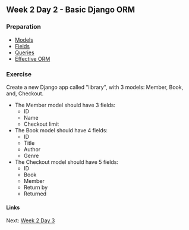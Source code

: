 ## Week 2 Day 2 - Basic Django ORM

### Preparation
- [Models](https://docs.djangoproject.com/en/1.7/topics/db/models/)
- [Fields](https://docs.djangoproject.com/en/1.7/ref/models/fields/)
- [Queries](https://docs.djangoproject.com/en/1.7/topics/db/queries/)
- [Effective ORM](http://effectivedjango.com/orm.html)

### Exercise
Create a new Django app called "library", with 3 models: Member, Book, and, Checkout.

- The Member model should have 3 fields:
    - ID
    - Name
    - Checkout limit
- The Book model should have 4 fields:
    - ID
    - Title
    - Author
    - Genre
- The Checkout model should have 5 fields:
    - ID
    - Book
    - Member
    - Return by
    - Returned

#### Links
Next: [Week 2 Day 3](W2D3.md)